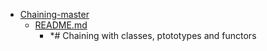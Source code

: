 - <a href = "E:\Node_projects\Node_Way\Education\Timur_Video_JS\ind_8\Chaining-master\cat.Chaining-master\dir.Chaining-master.md">Chaining-master</a>
    - <a href = "E:\Node_projects\Node_Way\Education\Timur_Video_JS\ind_8\Chaining-master\README.md">README.md</a>
        - *# Chaining with classes, ptototypes and functors
